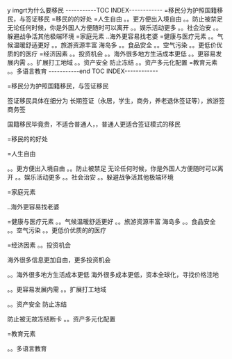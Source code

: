 
y imgrt为什么要移民
-----------TOC INDEX------------
=移民分为护照国籍移民，与签证移民
=移民的的好处
=人生自由
。。更方便出入境自由
。。防止被禁足 无论任何时候，你是外国人方便随时可以离开
。。娱乐活动更多
。。社会治安
。。躲避战争活其他极端环境
=家庭元素
..海外更容易找老婆
=健康与医疗元素
。。气候温暖舒适更好
。。旅游资源丰富 海岛多
。。食品安全
。。空气污染
。。更低价优质的的医疗
=经济因素
。。投资机会
。。海外很多地方生活成本更低
。。更容易发展内需
。。扩展打工地域
。。资产安全 防止冻结
。。资产多元化配置
=教育元素
。。多语言教育
-----------end TOC INDEX------------


=移民分为护照国籍移民，与签证移民

签证移民具体在细分为  长期签证（永居，学生，商务，养老退休签证等），旅游签商务签

国籍移民毕竟贵，不适合普通人，，普通人更适合签证模式的移民

=移民的的好处

=人生自由

。。更方便出入境自由
。。防止被禁足 无论任何时候，你是外国人方便随时可以离开
。。娱乐活动更多
。。社会治安
。。躲避战争活其他极端环境

=家庭元素

..海外更容易找老婆

=健康与医疗元素
。。气候温暖舒适更好
。。旅游资源丰富 海岛多
。。食品安全
。。空气污染
。。更低价优质的的医疗

=经济因素
。。投资机会

海外很多信息更加自由，更多投资机会

。。海外很多地方生活成本更低
海外很多成本更低，资本全球化，寻找价格洼地

。。更容易发展内需
。。扩展打工地域 


。。资产安全 防止冻结

防止被无故冻结断卡
。。资产多元化配置


=教育元素

。。多语言教育


